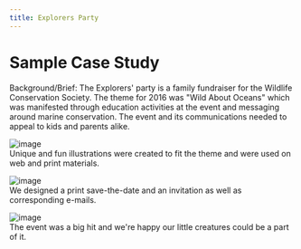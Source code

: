```yaml
---
title: Explorers Party
---
```


# Sample Case Study

Background/Brief: The Explorers' party is a family fundraiser for the Wildlife Conservation Society. The theme for 2016 was "Wild About Oceans" which was manifested through education activities at the event and messaging around marine conservation. The event and its communications needed to appeal to kids and parents alike.

![image](http://placehold.it/800x300)  
Unique and fun illustrations were created to fit the theme and were used on web and print materials.

![image](http://placehold.it/800x300)  
We designed a print save-the-date and an invitation as well as corresponding e-mails.

![image](http://placehold.it/800x300)  
The event was a big hit and we're happy our little creatures could be a part of it.
